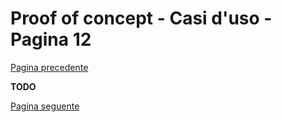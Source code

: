 # Proof of concept - Casi d'uso - Pagina 12

[Pagina precedente](UseCases11.md)

**TODO**

[Pagina seguente](UseCases13.md)
